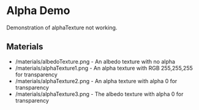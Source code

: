 # Alpha Demo

Demonstration of alphaTexture not working.

## Materials

* /materials/albedoTexture.png - An albedo texture with no alpha
* /materials/alphaTexture1.png - An alpha texture with RGB 255,255,255 for transparency
* /materials/alphaTexture2.png - An alpha texture with alpha 0 for transparency
* /materials/alphaTexture3.png - The albedo texture with alpha 0 for transparency
